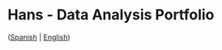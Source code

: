 # Hans - Data Analysis Portfolio 
([Spanish](https://github.com/HansAllTech/Hans_Data_Analysis_Portfolio/blob/main/Proyectos.md#tabla-de-contenido-es--en) | [English](https://github.com/HansAllTech/Hans_Data_Analysis_Portfolio/blob/main/Projects.md#table-of-content-es--en))     
                                   
                                                                                                                                                                    
                                               
                                                            
                               
                    
                       
      
    
         
     
   
 
 
 
